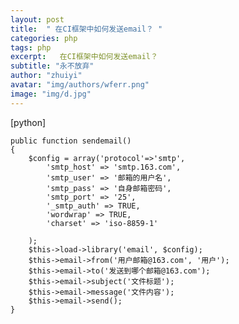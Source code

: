```yaml
---
layout: post
title:  " 在CI框架中如何发送email？ "
categories: php
tags: php 
excerpt:   在CI框架中如何发送email？
subtitle: "永不放弃"
author: "zhuiyi"
avatar: "img/authors/wferr.png"
image: "img/d.jpg"
---
```

[python] 

    public function sendemail()  
    {     
        $config = array('protocol'=>'smtp',  
            'smtp_host' => 'smtp.163.com',  
            'smtp_user' => '邮箱的用户名',  
            'smtp_pass' => '自身邮箱密码',  
            'smtp_port' => '25',  
            '_smtp_auth' => TRUE,  
            'wordwrap' => TRUE,  
            'charset' => 'iso-8859-1'  
      
        );  
        $this->load->library('email', $config);  
        $this->email->from('用户邮箱@163.com', '用户');  
        $this->email->to('发送到哪个邮箱@163.com');  
        $this->email->subject('文件标题');  
        $this->email->message('文件内容');  
        $this->email->send();  
    }  